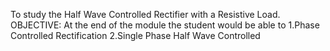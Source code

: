 To study the Half Wave Controlled Rectifier with a Resistive Load.
OBJECTIVE:
At the end of the module the student would be able to
1.Phase Controlled Rectification
2.Single Phase Half Wave Controlled 
